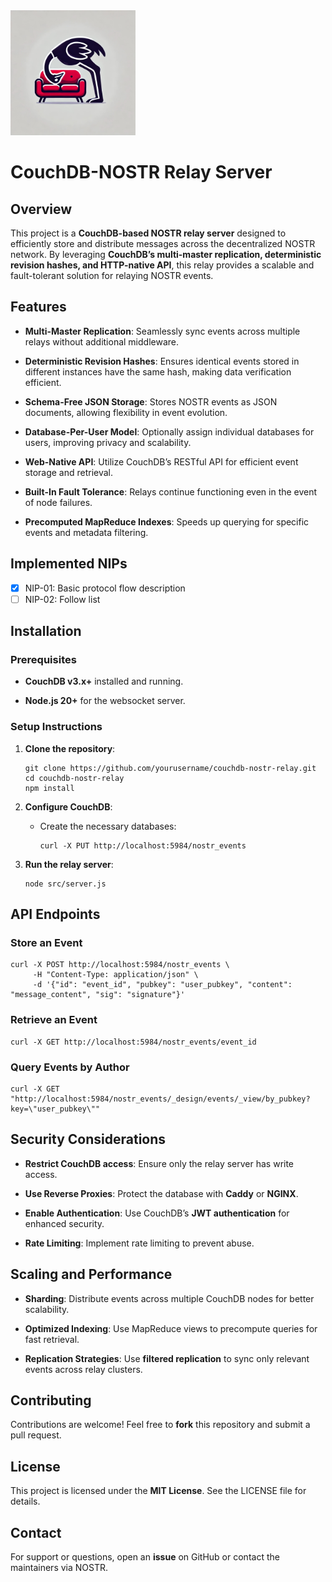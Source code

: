 <img src="./logo.jpg" alt="CouchDB-NOSTR logo" style="margin: 0 auto; max-width:200px; max-height:200px;">

# CouchDB-NOSTR Relay Server

## Overview

This project is a **CouchDB-based NOSTR relay server** designed to efficiently store and distribute messages across the decentralized NOSTR network. By leveraging **CouchDB’s multi-master replication, deterministic revision hashes, and HTTP-native API**, this relay provides a scalable and fault-tolerant solution for relaying NOSTR events.

## Features

-   **Multi-Master Replication**: Seamlessly sync events across multiple relays without additional middleware.

-   **Deterministic Revision Hashes**: Ensures identical events stored in different instances have the same hash, making data verification efficient.

-   **Schema-Free JSON Storage**: Stores NOSTR events as JSON documents, allowing flexibility in event evolution.

-   **Database-Per-User Model**: Optionally assign individual databases for users, improving privacy and scalability.

-   **Web-Native API**: Utilize CouchDB’s RESTful API for efficient event storage and retrieval.

-   **Built-In Fault Tolerance**: Relays continue functioning even in the event of node failures.

-   **Precomputed MapReduce Indexes**: Speeds up querying for specific events and metadata filtering.

## Implemented NIPs

- [x] NIP-01: Basic protocol flow description
- [ ] NIP-02: Follow list

## Installation

### Prerequisites

-   **CouchDB v3.x+** installed and running.

-   **Node.js 20+** for the websocket server.


### Setup Instructions

1.  **Clone the repository**:

    ```
    git clone https://github.com/yourusername/couchdb-nostr-relay.git
    cd couchdb-nostr-relay
    npm install
    ```

2.  **Configure CouchDB**:

    -   Create the necessary databases:

        ```
        curl -X PUT http://localhost:5984/nostr_events
        ```

3.  **Run the relay server**:

    ```
    node src/server.js
    ```


## API Endpoints

### Store an Event

```
curl -X POST http://localhost:5984/nostr_events \
     -H "Content-Type: application/json" \
     -d '{"id": "event_id", "pubkey": "user_pubkey", "content": "message_content", "sig": "signature"}'
```

### Retrieve an Event

```
curl -X GET http://localhost:5984/nostr_events/event_id
```

### Query Events by Author

```
curl -X GET "http://localhost:5984/nostr_events/_design/events/_view/by_pubkey?key=\"user_pubkey\""
```

## Security Considerations

-   **Restrict CouchDB access**: Ensure only the relay server has write access.

-   **Use Reverse Proxies**: Protect the database with **Caddy** or **NGINX**.

-   **Enable Authentication**: Use CouchDB’s **JWT authentication** for enhanced security.

-   **Rate Limiting**: Implement rate limiting to prevent abuse.


## Scaling and Performance

-   **Sharding**: Distribute events across multiple CouchDB nodes for better scalability.

-   **Optimized Indexing**: Use MapReduce views to precompute queries for fast retrieval.

-   **Replication Strategies**: Use **filtered replication** to sync only relevant events across relay clusters.


## Contributing

Contributions are welcome! Feel free to **fork** this repository and submit a pull request.

## License

This project is licensed under the **MIT License**. See the LICENSE file for details.

## Contact

For support or questions, open an **issue** on GitHub or contact the maintainers via NOSTR.
